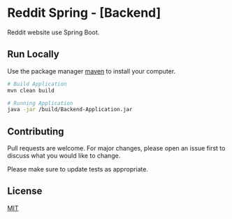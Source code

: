 # Reddit Spring - [Backend]

Reddit website use Spring Boot.

## Run Locally

Use the package manager [maven](https://maven.apache.org/) to install your computer.

```bash
# Build Application
mvn clean build

# Running Application
java -jar /build/Backend-Application.jar
```


## Contributing
Pull requests are welcome. For major changes, please open an issue first to discuss what you would like to change.

Please make sure to update tests as appropriate.

## License
[MIT](https://choosealicense.com/licenses/mit/)